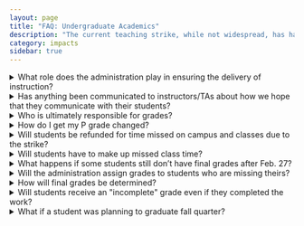 ```yaml
---
layout: page
title: "FAQ: Undergraduate Academics"
description: "The current teaching strike, while not widespread, has had a profound and negative impact on the mission of our school.  Learn more about how the teaching strike is affecting our undergraduate students, our staff, and the safety of our campus."
category: impacts
sidebar: true
---
```


<details>
<summary>What role does the administration play in ensuring the delivery of instruction?</summary>   
<p>Department chairs are responsible for the delivery of instruction. Campus leaders have been in frequent communication with the chairs, encouraging them to make themselves available to instructors to help them make decisions regarding final grade assignments and address situations that may impede the submission of grades.</p>
  
<p>Campus administration cannot assign grades; grades are final when faculty submit grades on MyUCSC.</p>
</details>

<details>
<summary>Has anything been communicated to instructors/TAs about how we hope that they communicate with their students?</summary>
<p>The campus regularly encourages instructors to be in communication with students when there is the possibility for disruptions on campus, whether from power outages, protests, or other events. In addition to campus email, UC Santa Cruz has a learning management system that enables instructors and TAs to communicate with classes and sections, and many options for instructors and TAs to provide instruction remotely.</p>
</details>

<details>
<summary>Who is ultimately responsible for grades?</summary>
<p>Instructors are primarily responsible for grades. In situations when the instructor is not able to submit grades, the responsibility falls to the department or program chair or the college provost who offered the course.</p> 
</details>

<details>
<summary>How do I get my P grade changed?</summary> 
<p>	Students who chose to receive a letter grade but instead received a temporary Pass (P) grade should reach out to the course instructor to see when the instructor expects to have sufficient information to assign a letter grade. The temporary P grade was made available to mitigate impacts, with a focus on students’ financial aid, enrollment status, graduation, major declaration and other academic decisions.</p>
</details>

<details>
<summary>Will students be refunded for time missed on campus and classes due to the strike?</summary> 

<p>Currently, this is not an option under consideration. While the protests are happening on campus, instruction continues. For those who may be honoring the graduate student strike, alternate forms of instruction and class time should be provided to ensure course learning outcomes are achieved. This website includes a <a href="https://www.ucsc.edu/campus-climate/comments/">contact form</a> that undergraduates can use if their class is disrupted by the strike. The police are ensuring roadways are clear for people traveling to campus and also for the community members who live in the surrounding area and need to pass by our campus.</p>


</details>

<details>
<summary>Will students have to make up missed class time?</summary>
<p>Alternate forms of instruction and class time may have been provided by the faculty. Outside of unforeseen changes to class schedules, course syllabi are provided to students as a means of understanding the course learning outcomes and how they will be achieved. As an example, faculty may determine that class attendance and participation may not be required to achieve academic expectations and learning outcomes. There are also a number of ways to complete rigorous academic expectations outside of a typical lecture environment, not all are in-class or in-section participation.</p> 
 </details> 

<details>
<summary>What happens if some students still don’t have final grades after Feb. 27?</summary>
<p>Campus leaders sincerely hope that all grades will be in by the Feb. 27 deadline. When students do not have grades, it can have a profound impact on their financial aid; their ability to enroll in classes they need; to apply for graduation; or even declare a major. Likewise, it can impact reporting requirements, students who have received an external scholarship, veterans, and those under academic review.</p>
</details>

<details> 
<summary>Will the administration assign grades to students who are missing theirs?</summary>
<p>Campus administration cannot assign grades; grades are final when faculty submit grades on MyUCSC. The campus has asked department and program chairs to make themselves available to instructors to help them make decisions regarding final grade assignments and to address situations that may impede the submission of grades.</p>
 </details> 

<details>
<summary>How will final grades be determined?</summary>
<p>Students should reach out to their instructor to understand any changes or adjustments in the determination of final grades. The campus has asked chairs to make themselves available to instructors to help them make decisions regarding final grade assignments and address situations that may impede the submission of grades.</p>
</details>

<details>
<summary>Will students receive an "incomplete" grade even if they completed the work?</summary>
<p>No. Incomplete grades should only be assigned by the instructor of record when requested by the student, and when the student has completed work of passing quality, but the student’s work is not yet complete. If a student has received an incomplete (I) grade in error, they should immediately contact their instructor.</p>
</details> 

<details>
<summary>What if a student was planning to graduate fall quarter?</summary>
<p>The degrees for students who applied to graduate in fall quarter will still be processed for fall 2019. The campus is working quickly to process graduation applications once all grades are reported.</p>
</details>
